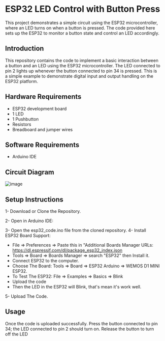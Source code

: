 # ESP32 LED Control with Button Press
This project demonstrates a simple circuit using the ESP32 microcontroller, where an LED turns on when a button is pressed. The code provided here sets up the ESP32 to monitor a button state and control an LED accordingly.

## Introduction
This repository contains the code to implement a basic interaction between a button and an LED using the ESP32 microcontroller. The LED connected to pin 2 lights up whenever the button connected to pin 34 is pressed. This is a simple example to demonstrate digital input and output handling on the ESP32 platform.

## Hardware Requirements
- ESP32 development board
- 1 LED
- 1 Pushbutton
- Resistors
- Breadboard and jumper wires

## Software Requirements
- Arduino IDE

## Circuit Diagram
![image](https://github.com/Mjd0001/simple_esp32_circuit/assets/105239889/78d88e4a-4ec3-4535-b597-4fb3b999951f)

## Setup Instructions
1- Download or Clone the Repository.

2- Open in Arduino IDE:

3- Open the esp32_code.ino file from the cloned repository.
4- Install ESP32 Board Support:

* File => Preferences => Paste this in "Additional Boards Manager URLs: https://dl.espressif.com/dl/package_esp32_index.json
* Tools => Board => Boards Manager => search "ESP32" then Install it.
* Connect ESP32 to the computer.
* Choose The Board: Tools => Board => ESP32 Arduino => WEMOS D1 MINI ESP32.
* To Test The ESP32: File => Examples => Basics => Blink
* Upload the code
* Then the LED in the ESP32 will Blink, that's mean it's work well.

5- Upload The Code.

## Usage
Once the code is uploaded successfully. Press the button connected to pin 34; the LED connected to pin 2 should turn on.
Release the button to turn off the LED
